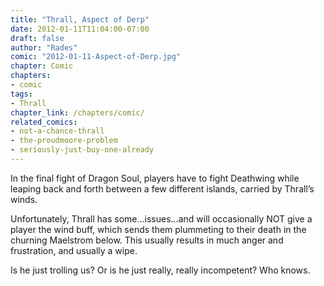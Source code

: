 ```yaml
---
title: "Thrall, Aspect of Derp"
date: 2012-01-11T11:04:00-07:00
draft: false
author: "Rades"
comic: "2012-01-11-Aspect-of-Derp.jpg"
chapter: Comic
chapters:
- comic
tags:
- Thrall
chapter_link: /chapters/comic/
related_comics:
- not-a-chance-thrall
- the-proudmoore-problem
- seriously-just-buy-one-already
---
```


In the final fight of Dragon Soul, players have to fight Deathwing while leaping back and forth between a few different islands, carried by Thrall’s winds. 


Unfortunately, Thrall has some…issues…and will occasionally NOT give a player the wind buff, which sends them plummeting to their death in the churning Maelstrom below. This usually results in much anger and frustration, and usually a wipe. 


Is he just trolling us? Or is he just really, really incompetent? Who knows.

